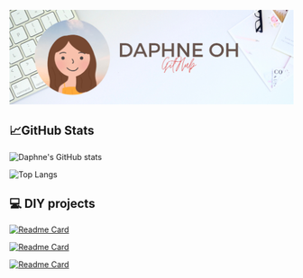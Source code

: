 [![Daphne's GitHub Banner](./media/Daphne.png)]()

## 📈GitHub Stats
![Daphne's GitHub stats](https://github-readme-stats.vercel.app/api?username=daphwl&show_icons=true&theme=onedark)

![Top Langs](https://github-readme-stats.vercel.app/api/top-langs/?username=daphwl&theme=onedark&layout=compact)
 

## 💻 DIY projects
[![Readme Card](https://github-readme-stats.vercel.app/api/pin/?username=daphwl&repo=LED-Mood-Lamp&theme=onedark)](https://github.com/daphwl/LED-Mood-Lamp)

[![Readme Card](https://github-readme-stats.vercel.app/api/pin/?username=daphwl&repo=Touchless-Automatic-Mini-Dustbin&theme=onedark)](https://github.com/daphwl/Touchless-Automatic-Mini-Dustbin)

[![Readme Card](https://github-readme-stats.vercel.app/api/pin/?username=daphwl&repo=RFID-Door-Lock-System-with-LCD-Display&theme=onedark)](https://github.com/daphwl/RFID-Door-Lock-System-with-LCD-Display)
